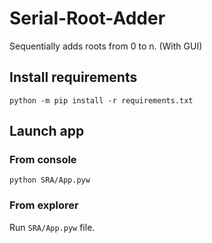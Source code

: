 # Serial-Root-Adder

Sequentially adds roots from 0 to n. (With GUI)

## Install requirements

```commandline
python -m pip install -r requirements.txt
```

## Launch app

### From console

```commandline
python SRA/App.pyw
```

### From explorer

Run `SRA/App.pyw` file.
